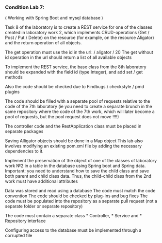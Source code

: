 ### Condition Lab 7: 

( Working with Spring Boot and mysql database )

Task 8 of the laboratory is to create a REST service for one of the classes created in laboratory work 2, which implements CRUD-operations (Get / Post / Put / Delete) on the resource (for example, on the resource Aligator) and the return operation of all objects.

The get operation must use the id in the url: / aligator / 20
The get without id operation in the url should return a list of all available objects

To implement the REST service, the base class from the 8th laboratory should be expanded with the field id (type Integer), and add set / get methods

Also the code should be checked due to Findbugs / checkstyle / pmd plugins

The code should be filled with a separate pool of requests relative to the code of the 7th laboratory (ie you need to create a separate brunch in the same repository where the code of the 7th work, which will later become a pool of requests, but the pool request does not move !!!!)

The controller code and the RestApplication class must be placed in separate packages

Saving Alligator objects should be done in a Map object
This lab also involves modifying an existing pom.xml file by adding the necessary dependencies to it.

Implement the preservation of the object of one of the classes of laboratory work №2 in a table in the database using Spring boot and Spring data. Important: you need to understand how to save the child class and save both parent and child class data. Thus, the child-child class from the 2nd work must have additional attributes

Data was stored and read using a database
The code must match the code convention
The code should be checked by plug-ins and bug fixes
The code must be populated into the repository as a separate pull request (not a separate folder or separate repository)

The code must contain a separate class * Controller, * Service and * Repository interface

Configuring access to the database must be implemented through a corrupted file



